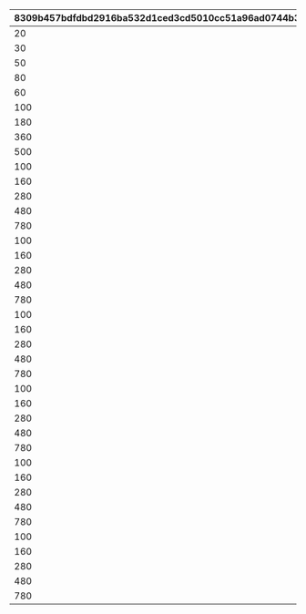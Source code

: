 |8309b457bdfdbd2916ba532d1ced3cd5010cc51a96ad0744b3d9e5e74d1627f5|2ea6a40ee2fb6dd019e131943de842b1c96f3f8d441de5c484824bd85c6a31ee|86c573123e92a5b272e38abb01dd14bd79d8d4ddc4ca400bdd25155cb3e7ea52|7d2f0c6f1b6d0a478c816edbc733943ccc11a1eb14d3f54f5383a01cf7794719|
| --- | --- | --- | --- |
|20|2|1|20|
|30|3|1|30|
|50|3|2|80|
|80|3|3|160|
|60|4|1|60|
|100|4|2|160|
|180|4|3|340|
|360|4|4|700|
|500|4|5|1200|
|100|5|1|100|
|160|5|2|260|
|280|5|3|540|
|480|5|4|1020|
|780|5|5|1800|
|100|6|1|100|
|160|6|2|260|
|280|6|3|540|
|480|6|4|1020|
|780|6|5|1800|
|100|7|1|100|
|160|7|2|260|
|280|7|3|540|
|480|7|4|1020|
|780|7|5|1800|
|100|8|1|100|
|160|8|2|260|
|280|8|3|540|
|480|8|4|1020|
|780|8|5|1800|
|100|9|1|100|
|160|9|2|260|
|280|9|3|540|
|480|9|4|1020|
|780|9|5|1800|
|100|10|1|100|
|160|10|2|260|
|280|10|3|540|
|480|10|4|1020|
|780|10|5|1800|